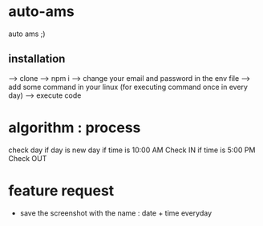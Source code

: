 # auto-ams
auto ams ;)

## installation
--> clone
--> npm i
--> change your email and password in the env file
--> add some command in your linux (for executing command once in every day)
--> execute code

# algorithm : process
check day
if day is new day
    if time is 10:00 AM
        Check IN
    if time is 5:00 PM
        Check OUT

# feature request
- save the screenshot with the name : date + time everyday
